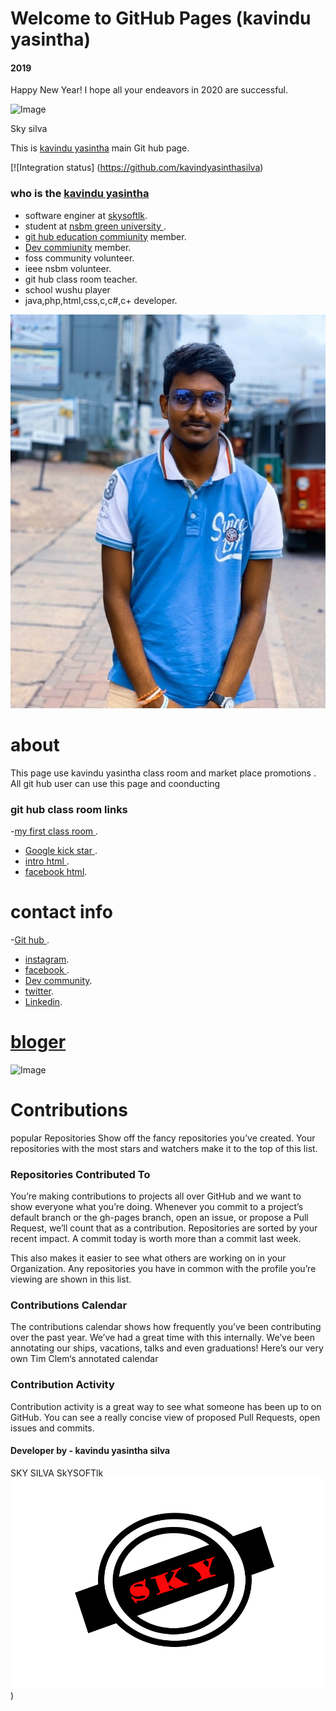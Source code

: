 # Welcome to GitHub Pages (kavindu yasintha)

#### 2019

Happy New Year! I hope all your endeavors in 2020 are successful.

![Image](https://giphy.com/gifs/WUTywPPYZpdDChyBaZ/html5)


Sky silva

This is  [kavindu yasintha](https://github.com/kavindyasinthasilva) main Git hub page.

[![Integration status] (https://github.com/kavindyasinthasilva)

### who is the [kavindu yasintha](https://github.com/kavindyasinthasilva) 

- software enginer at [skysoftlk](https://github.com/skysoftlk).
- student at [nsbm green university ](http://www.nsbm.ac.lk/).
-  [git hub education commiunity](https://education.github.community/u/kavindyasinthasilva/summary) member.
- [Dev commiunity](https://dev.to/kavindyasinthasilva) member.
- foss community volunteer.
- ieee nsbm volunteer.
- git hub class room teacher.
- school wushu player
- java,php,html,css,c,c#,c+ developer.

![Image](https://github.com/kavindyasinthasilva/hello-world/blob/master/EISeQlIW4AAgCh1.jpg)

# about
This page use kavindu yasintha class room and market place promotions .
All git hub user can use this page and coonducting

### git hub class room links

 -[my first class room ](https://classroom.github.com/a/WupDIoOW).
- [Google kick star ](https://classroom.github.com/a/Z3VdOcYe).
- [intro html  ](https://classroom.github.com/a/Sfg1RL-c).
- [facebook html](https://classroom.github.com/a/bfHGmHIn).

# contact info

 -[Git hub ](https://github.com/kavindyasinthasilva).
- [instagram](https://www.instagram.com/_k.yasintha_silva_/).
- [facebook ](https://www.facebook.com/S.H.K.Yasintha).
- [Dev community](https://dev.to/kavindyasinthasilva).
- [twitter](https://twitter.com/KYasintha).
-  [Linkedin](https://www.linkedin.com/in/s-kavindu-yasintha-sliva-b0378b182/).

# [bloger](blog.kavinduyasintha.tech) 

![Image](https://www.instagram.com/p/B4PH_lsF0_S/?utm_source=ig_web_copy_link)

# Contributions 

popular Repositories
Show off the fancy repositories you’ve created. Your repositories with the most stars and watchers make it to the top of this list.

### Repositories Contributed To
You’re making contributions to projects all over GitHub and we want to show everyone what you’re doing. Whenever you commit to a project’s default branch or the gh-pages branch, open an issue, or propose a Pull Request, we’ll count that as a contribution. Repositories are sorted by your recent impact. A commit today is worth more than a commit last week.

This also makes it easier to see what others are working on in your Organization. Any repositories you have in common with the profile you’re viewing are shown in this list.

 ### Contributions Calendar
The contributions calendar shows how frequently you’ve been contributing over the past year. We’ve had a great time with this internally. We’ve been annotating our ships, vacations, talks and even graduations! Here’s our very own Tim Clem‘s annotated calendar
 ### Contribution Activity
Contribution activity is a great way to see what someone has been up to on GitHub. You can see a really concise view of proposed Pull Requests, open issues and commits.

                                           
####                                             Developer by - kavindu yasintha silva


SKY SILVA
SkYSOFTlk
![Image](https://github.com/kavindyasinthasilva/hello-world/blob/master/Untitled-2.jpg))







